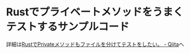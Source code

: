 # Rustでプライベートメソッドをうまくテストするサンプルコード
詳細は[RustでPrivateメソッドもファイルを分けてテストをしたい。 - Qiita](https://qiita.com/segfo/items/a6c3c4e6dfd9cfa8933d)へ